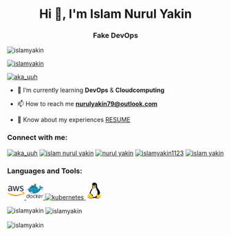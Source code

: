<h1 align="center">Hi 👋, I'm Islam Nurul Yakin</h1>
<h3 align="center">Fake DevOps</h3>

<p align="left"> <img src="https://komarev.com/ghpvc/?username=islamyakin&label=Profile%20views&color=0e75b6&style=flat" alt="islamyakin" /> </p>

<p align="left"> <a href="https://github.com/ryo-ma/github-profile-trophy"><img src="https://github-profile-trophy.vercel.app/?username=islamyakin" alt="islamyakin" /></a> </p>

<p align="left"> <a href="https://twitter.com/aka_uuh" target="blank"><img src="https://img.shields.io/twitter/follow/aka_uuh?logo=twitter&style=for-the-badge" alt="aka_uuh" /></a> </p>

- 🌱 I’m currently learning **DevOps** & **Cloudcomputing**

- 📫 How to reach me **nurulyakin79@outlook.com**

- 📄 Know about my experiences [RESUME](https://drive.google.com/file/d/1oMePKlSTpWMQcQzQt0Q6HkxYRyIgI211/view?usp=drivesdk)

<h3 align="left">Connect with me:</h3>
<p align="left">
<a href="https://twitter.com/aka_uuh" target="blank"><img align="center" src="https://raw.githubusercontent.com/rahuldkjain/github-profile-readme-generator/master/src/images/icons/Social/twitter.svg" alt="aka_uuh" height="30" width="40" /></a>
<a href="https://linkedin.com/in/islamnurulyakin" target="blank"><img align="center" src="https://raw.githubusercontent.com/rahuldkjain/github-profile-readme-generator/master/src/images/icons/Social/linked-in-alt.svg" alt="islam nurul yakin" height="30" width="40" /></a>
<a href="https://fb.com/magsply" target="blank"><img align="center" src="https://raw.githubusercontent.com/rahuldkjain/github-profile-readme-generator/master/src/images/icons/Social/facebook.svg" alt="nurul yakin" height="30" width="40" /></a>
<a href="https://instagram.com/islamyakin1123" target="blank"><img align="center" src="https://raw.githubusercontent.com/rahuldkjain/github-profile-readme-generator/master/src/images/icons/Social/instagram.svg" alt="islamyakin1123" height="30" width="40" /></a>
<a href="https://www.youtube.com/channel/UCMKfrCDP7gcpJZQlxmXm00A" target="blank"><img align="center" src="https://raw.githubusercontent.com/rahuldkjain/github-profile-readme-generator/master/src/images/icons/Social/youtube.svg" alt="islam yakin" height="30" width="40" /></a>
</p>

<h3 align="left">Languages and Tools:</h3>
<p align="left"> <a href="https://aws.amazon.com" target="_blank" rel="noreferrer"> <img src="https://raw.githubusercontent.com/devicons/devicon/master/icons/amazonwebservices/amazonwebservices-original-wordmark.svg" alt="aws" width="40" height="40"/> </a> <a href="https://www.docker.com/" target="_blank" rel="noreferrer"> <img src="https://raw.githubusercontent.com/devicons/devicon/master/icons/docker/docker-original-wordmark.svg" alt="docker" width="40" height="40"/> </a> <a href="https://kubernetes.io" target="_blank" rel="noreferrer"> <img src="https://www.vectorlogo.zone/logos/kubernetes/kubernetes-icon.svg" alt="kubernetes" width="40" height="40"/> </a> <a href="https://www.linux.org/" target="_blank" rel="noreferrer"> <img src="https://raw.githubusercontent.com/devicons/devicon/master/icons/linux/linux-original.svg" alt="linux" width="40" height="40"/> </a> </p>

<p><img align="left" src="https://github-readme-stats.vercel.app/api/top-langs?username=islamyakin&show_icons=true&locale=en&layout=compact" alt="islamyakin" /></p>

<p>&nbsp;<img align="center" src="https://github-readme-stats.vercel.app/api?username=islamyakin&show_icons=true&locale=en" alt="islamyakin" /></p>

<p><img align="center" src="https://github-readme-streak-stats.herokuapp.com/?user=islamyakin&" alt="islamyakin" /></p>
